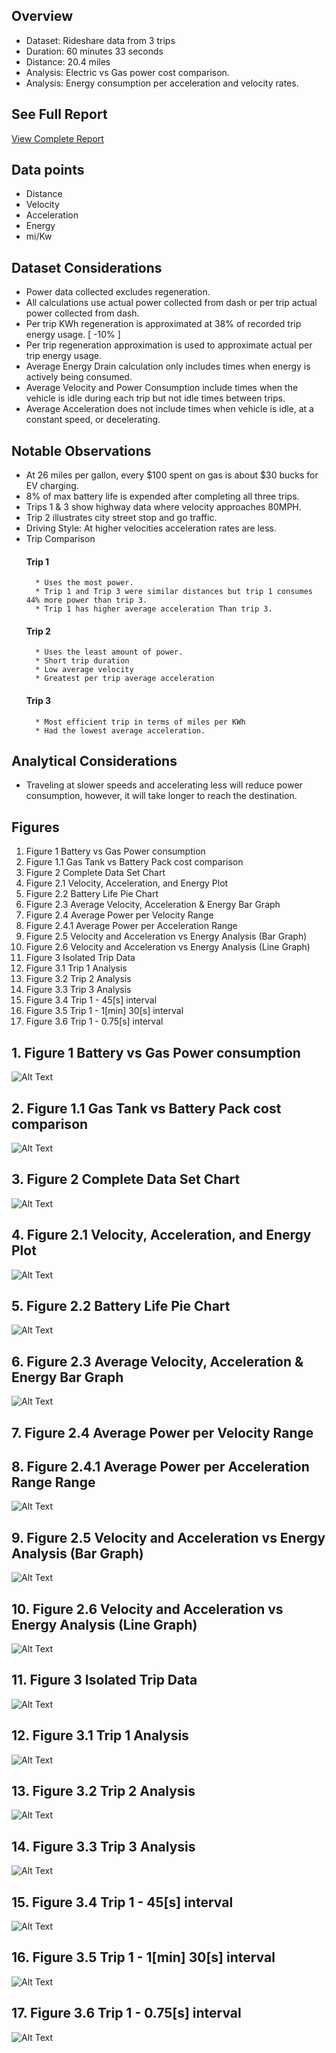 ## Overview 
* Dataset: Rideshare data from 3 trips
* Duration: 60 minutes 33 seconds
* Distance: 20.4 miles 
* Analysis: Electric vs Gas power cost comparison.
* Analysis: Energy consumption per acceleration and velocity rates. 
## See Full Report 
[View Complete Report](https://github.com/Jcooking26/Engineering-Analysis/blob/a733eb4e7c0863790e73d5e55d541b32c0ca5bff/1.%20Electric%20Vehicle%20Energy%20Analysis/Electric%20Vehicle%20Energy%20Analysis%20-%20Report.pdf)
## Data points
* Distance 
* Velocity 
* Acceleration 
* Energy
* mi/Kw
## Dataset Considerations 
* Power data collected excludes regeneration.
* All calculations use actual power collected from dash or per trip actual power collected from dash. 
* Per trip KWh regeneration is approximated at 38% of recorded trip energy usage. [ -10% ]
* Per trip regeneration approximation is used to approximate actual per trip energy usage. 
* Average Energy Drain calculation only includes times when energy is actively being consumed.
* Average Velocity and Power Consumption include times when the vehicle is idle during each trip but not idle times between trips.
* Average Acceleration does not include times when vehicle is idle, at a constant speed, or decelerating.
## Notable Observations
* At 26 miles per gallon, every $100 spent on gas is about $30 bucks for EV charging.
* 8% of max battery life is expended after completing all three trips. 
* Trips 1 & 3 show highway data where velocity approaches 80MPH.
* Trip 2 illustrates city street stop and go traffic. 
* Driving Style: At higher velocities acceleration rates are less.
* Trip Comparison
	#### Trip 1
		* Uses the most power.
		* Trip 1 and Trip 3 were similar distances but trip 1 consumes 44% more power than trip 3. 
		* Trip 1 has higher average acceleration Than trip 3. 
	#### Trip 2
		* Uses the least amount of power.
		* Short trip duration
		* Low average velocity
		* Greatest per trip average acceleration
	#### Trip 3
		* Most efficient trip in terms of miles per KWh
		* Had the lowest average acceleration. 
## Analytical Considerations 
* Traveling at slower speeds and accelerating less will reduce power consumption, however, it will take longer to reach the destination.
## Figures 
1. Figure 1 Battery vs Gas Power consumption  
2. Figure 1.1 Gas Tank vs Battery Pack cost comparison  
3. Figure 2 Complete Data Set Chart  
4. Figure 2.1 Velocity, Acceleration, and Energy Plot  
5. Figure 2.2 Battery Life Pie Chart  
6. Figure 2.3 Average Velocity, Acceleration & Energy Bar Graph  
7. Figure 2.4 Average Power per Velocity Range  
8. Figure 2.4.1 Average Power per Acceleration Range 
9. Figure 2.5 Velocity and Acceleration vs Energy Analysis (Bar Graph)  
10. Figure 2.6 Velocity and Acceleration vs Energy Analysis (Line Graph)  
11. Figure 3 Isolated Trip Data  
12. Figure 3.1 Trip 1 Analysis  
13. Figure 3.2 Trip 2 Analysis  
14. Figure 3.3 Trip 3 Analysis  
15. Figure 3.4 Trip 1 - 45[s] interval  
16. Figure 3.5 Trip 1 - 1[min] 30[s] interval  
17. Figure 3.6 Trip 1 - 0.75[s] interval  
## 1. Figure 1 Battery vs Gas Power consumption  
![Alt Text](https://github.com/Jcooking26/Engineering-Analysis/blob/2388f81416d8b8710a2c5b7f207206b227930110/1.%20Electric%20Vehicle%20Energy%20Analysis/Figures/Figure%201.png)
## 2. Figure 1.1 Gas Tank vs Battery Pack cost comparison  
![Alt Text](https://github.com/Jcooking26/Engineering-Analysis/blob/fc7bb6264e2d30bd7e1cd3c5f59c7dacef70e124/1.%20Electric%20Vehicle%20Energy%20Analysis/Figures/Figure%201.1.png)
## 3. Figure 2 Complete Data Set Chart  
![Alt Text](https://github.com/Jcooking26/Engineering-Analysis/blob/fc7bb6264e2d30bd7e1cd3c5f59c7dacef70e124/1.%20Electric%20Vehicle%20Energy%20Analysis/Figures/Figure%202.png)
## 4. Figure 2.1 Velocity, Acceleration, and Energy Plot  
![Alt Text](https://github.com/Jcooking26/Engineering-Analysis/blob/fc7bb6264e2d30bd7e1cd3c5f59c7dacef70e124/1.%20Electric%20Vehicle%20Energy%20Analysis/Figures/Figure%202.1.png)
## 5. Figure 2.2 Battery Life Pie Chart  
![Alt Text](https://github.com/Jcooking26/Engineering-Analysis/blob/fc7bb6264e2d30bd7e1cd3c5f59c7dacef70e124/1.%20Electric%20Vehicle%20Energy%20Analysis/Figures/Figure%202.2.png)
## 6. Figure 2.3 Average Velocity, Acceleration & Energy Bar Graph  
![Alt Text](https://github.com/Jcooking26/Engineering-Analysis/blob/fc7bb6264e2d30bd7e1cd3c5f59c7dacef70e124/1.%20Electric%20Vehicle%20Energy%20Analysis/Figures/Figure%202.3.png)
## 7. Figure 2.4 Average Power per Velocity Range
## 8. Figure 2.4.1 Average Power per Acceleration Range Range  
![Alt Text](https://github.com/Jcooking26/Engineering-Analysis/blob/fc7bb6264e2d30bd7e1cd3c5f59c7dacef70e124/1.%20Electric%20Vehicle%20Energy%20Analysis/Figures/Figure%202.4%20%26%202.4.1.png)
## 9. Figure 2.5 Velocity and Acceleration vs Energy Analysis (Bar Graph)  
![Alt Text](https://github.com/Jcooking26/Engineering-Analysis/blob/2285ddfe6ce16cee51ce9ce46ba4b0643fb3dfb1/1.%20Electric%20Vehicle%20Energy%20Analysis/Figures/Figure%202.5.png)
## 10. Figure 2.6 Velocity and Acceleration vs Energy Analysis (Line Graph)  
![Alt Text](https://github.com/Jcooking26/Engineering-Analysis/blob/2285ddfe6ce16cee51ce9ce46ba4b0643fb3dfb1/1.%20Electric%20Vehicle%20Energy%20Analysis/Figures/Figure%202.6.png)
## 11. Figure 3 Isolated Trip Data  
![Alt Text](https://github.com/Jcooking26/Engineering-Analysis/blob/2285ddfe6ce16cee51ce9ce46ba4b0643fb3dfb1/1.%20Electric%20Vehicle%20Energy%20Analysis/Figures/Figure%203.png)
## 12. Figure 3.1 Trip 1 Analysis  
![Alt Text](https://github.com/Jcooking26/Engineering-Analysis/blob/2285ddfe6ce16cee51ce9ce46ba4b0643fb3dfb1/1.%20Electric%20Vehicle%20Energy%20Analysis/Figures/Figure%203.1.png)
## 13. Figure 3.2 Trip 2 Analysis  
![Alt Text](https://github.com/Jcooking26/Engineering-Analysis/blob/2285ddfe6ce16cee51ce9ce46ba4b0643fb3dfb1/1.%20Electric%20Vehicle%20Energy%20Analysis/Figures/Figure%203.2.png)
## 14. Figure 3.3 Trip 3 Analysis  
![Alt Text](https://github.com/Jcooking26/Engineering-Analysis/blob/2285ddfe6ce16cee51ce9ce46ba4b0643fb3dfb1/1.%20Electric%20Vehicle%20Energy%20Analysis/Figures/3.3.png)
## 15. Figure 3.4 Trip 1 - 45[s] interval  
![Alt Text](https://github.com/Jcooking26/Engineering-Analysis/blob/2285ddfe6ce16cee51ce9ce46ba4b0643fb3dfb1/1.%20Electric%20Vehicle%20Energy%20Analysis/Figures/3.4.png)
## 16. Figure 3.5 Trip 1 - 1[min] 30[s] interval  
![Alt Text](https://github.com/Jcooking26/Engineering-Analysis/blob/2285ddfe6ce16cee51ce9ce46ba4b0643fb3dfb1/1.%20Electric%20Vehicle%20Energy%20Analysis/Figures/3.5.png)
## 17. Figure 3.6 Trip 1 - 0.75[s] interval  
![Alt Text](https://github.com/Jcooking26/Engineering-Analysis/blob/2285ddfe6ce16cee51ce9ce46ba4b0643fb3dfb1/1.%20Electric%20Vehicle%20Energy%20Analysis/Figures/Figure%203.6.png)

